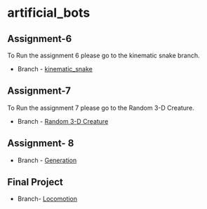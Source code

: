 # artificial_bots

## Assignment-6 

To Run the assignment 6 please go to the kinematic snake branch.

 * Branch - [kinematic_snake](https://github.com/ilesha-sawarkar/artificial_bots/tree/kinematic_snake)
 
 ## Assignment-7 

To Run the assignment 7 please go to the Random 3-D Creature.

 * Branch - [Random 3-D Creature](https://github.com/ilesha-sawarkar/artificial_bots/tree/Random-3D-Creature)
 
 
 ## Assignment- 8
 * Branch - [Generation](https://github.com/ilesha-sawarkar/artificial_bots/tree/3D_generated_child_generations)
 
 ## Final Project
 
 * Branch- [Locomotion](https://github.com/ilesha-sawarkar/artificial_bots/tree/3D-Creature_locomotion)

 

